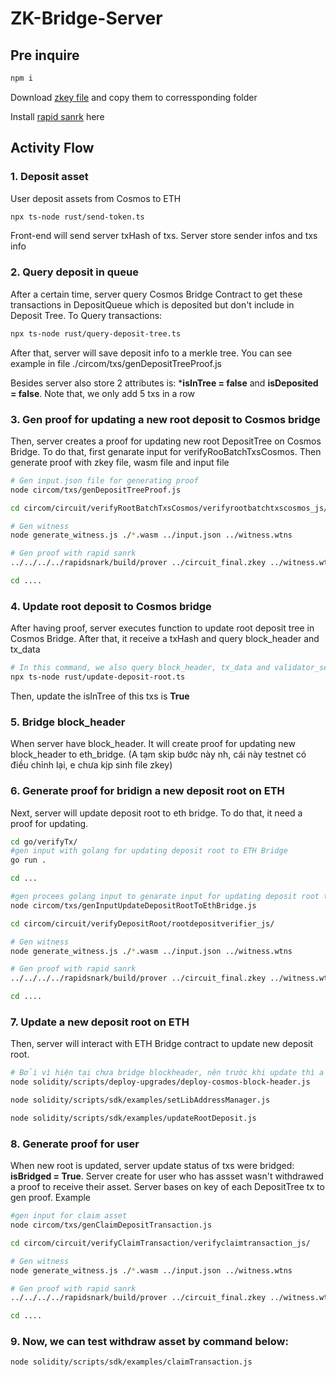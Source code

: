 
# ZK-Bridge-Server
## Pre inquire
```bash
npm i
```

Download [zkey file](https://drive.google.com/file/d/1uZuEaCcZmhyCOMOnYJh5GZ7_pgR4SMlv/view?usp=sharing) and copy them to corressponding folder

Install [rapid sanrk](https://github.com/iden3/rapidsnark) here

## Activity Flow
### 1. Deposit asset
User deposit assets from Cosmos to ETH
```bash
npx ts-node rust/send-token.ts
```
Front-end will send server txHash of txs. Server store sender infos and txs info
### 2. Query deposit in queue
After a certain time, server query Cosmos Bridge Contract to get these transactions in DepositQueue which is deposited but don't include in Deposit Tree. To Query transactions:
```bash
npx ts-node rust/query-deposit-tree.ts
```
After that, server will save deposit info to a merkle tree. You can see example in file ./circom/txs/genDepositTreeProof.js

Besides server also store 2 attributes is: ***isInTree = false** and **isDeposited = false**. Note that, we only add 5 txs in a row

### 3. Gen proof for updating a new root deposit to Cosmos bridge
 Then, server creates a proof for updating new root DepositTree on Cosmos Bridge. To do that, first genarate input for verifyRooBatchTxsCosmos. Then generate proof with zkey file, wasm file and input file
```bash
# Gen input.json file for generating proof
node circom/txs/genDepositTreeProof.js

cd circom/circuit/verifyRootBatchTxsCosmos/verifyrootbatchtxscosmos_js/

# Gen witness
node generate_witness.js ./*.wasm ../input.json ../witness.wtns

# Gen proof with rapid sanrk
../../../../rapidsnark/build/prover ../circuit_final.zkey ../witness.wtns ../../../../resources/updateRootDepositToCosmosBridge/proof.json ../../../../resources/updateRootDepositToCosmosBridge/public.json

cd ....
```

### 4. Update root deposit to Cosmos bridge
After having proof, server executes function to update root deposit tree in Cosmos Bridge. After that, it receive a txHash and query block_header and tx_data
```bash
# In this command, we also query block_header, tx_data and validator_set after updating root
npx ts-node rust/update-deposit-root.ts
```
Then, update the isInTree of this txs is **True**

### 5. Bridge block_header
When server have block_header. It will create proof for updating new block_header to eth_bridge. (A tạm skip bước này nh, cái này testnet có điều chỉnh lại, e chưa kịp sinh file zkey)

### 6. Generate proof for bridign a new deposit root on ETH
Next, server will update deposit root to eth bridge. To do that, it need a proof for updating.
```bash
cd go/verifyTx/
#gen input with golang for updating deposit root to ETH Bridge
go run .

cd ...

#gen procees golang input to genarate input for updating deposit root to ETH Bridge
node circom/txs/genInputUpdateDepositRootToEthBridge.js

cd circom/circuit/verifyDepositRoot/rootdepositverifier_js/

# Gen witness
node generate_witness.js ./*.wasm ../input.json ../witness.wtns

# Gen proof with rapid sanrk
../../../../rapidsnark/build/prover ../circuit_final.zkey ../witness.wtns ../../../../resources/updateRootDepositToEthBridge/proof.json ../../../../resources/updateRootDepositToEthBridge/public.json

cd ....
```
### 7. Update a new deposit root on ETH
Then, server will interact with ETH Bridge contract to update new deposit root.
```bash
# Bởi vì hiện tại chưa bridge blockheader, nên trước khi update thì a chạy giúp e 2 cái lệnh này, nó deploy 1 cái block_header mới
node solidity/scripts/deploy-upgrades/deploy-cosmos-block-header.js

node solidity/scripts/sdk/examples/setLibAddressManager.js

node solidity/scripts/sdk/examples/updateRootDeposit.js
```

### 8. Generate proof for user
When new root is updated, server update status of txs were bridged: **isBridged =  True**.  Server create for  user who has assset wasn't withdrawed a proof to receive their asset. Server bases on key of each DepositTree tx to gen proof. Example

```bash
#gen input for claim asset
node circom/txs/genClaimDepositTransaction.js

cd circom/circuit/verifyClaimTransaction/verifyclaimtransaction_js/

# Gen witness
node generate_witness.js ./*.wasm ../input.json ../witness.wtns

# Gen proof with rapid sanrk
../../../../rapidsnark/build/prover ../circuit_final.zkey ../witness.wtns ../../../../resources/verifyClaimTransaction/proof.json ../../../../resources/verifyClaimTransaction/public.json

cd ....
```

### 9. Now, we can test withdraw asset by command below:
```bash
node solidity/scripts/sdk/examples/claimTransaction.js
```





